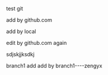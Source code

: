 test git


add by github.com


add by local


edit by github.com again



sdjskjjksdkj

branch1 add
add by branch1----zengyx

